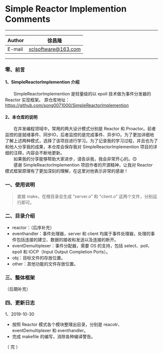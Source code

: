 Simple Reactor Implemention Comments
===========================
****
	
|Author|徐昌隆|
|---|---
|E-mail|xclsoftware@163.com

****
### 零、前言
#### 1、SimpleReactorImplemention 介绍
　　SimpleReactorImplemention 是轻量级的以 epoll 技术做为事件分发器的 Reactor 实现框架。
原仓库地址：https://github.com/song0071000/SimpleReactorImplemention
#### 2、本仓库的说明
　　在并发编程领域中，常用的两大设计模式分别是 Reactor 和 Proactor。前者监控的是就绪事件、同步IO，后者监控的是完成事件、异步IO。为了更加详细地了解上述两种模式，选择了该项目进行学习。为了记录我的学习过程，并且也为了和他人分享我的成果，本仓库会保存我对 SimpleReactorImplemention 项目的详细的注释，内容会不断地更新。  
　　如果我的分享能够帮助大家进步，请告诉我，我会非常开心的。😊  
　　感谢 SimpleReactorImplemention 项目作者的开源精神，让我对 Reactor 模式框架原理有了更加深刻的理解，在这里对他表示非常的感谢！
### 一、使用说明
>直接 make，在根目录会生成 “server.o” 和 “client.o” 这两个文件，分别运行即可。  
### 二、目录介绍
   * reactor：（后序补充）
   * eventhandler：事件处理器，server 和 client 均属于事件处理器，处理的事件包括连接的建立、数据的接收和发送以及连接的断开。
   * eventDemultiplexer：事件分配器，需要 OS 的支持，包括 select、poll、epoll 和 IOCP（Input Output Completion Ports）。
   * obj：目标文件的存放位置。
   * other：其他功能的文件存放位置。
### 三、整体框架
（后期补充）
### 四、更新日志
1、2019-10-30
   * 按照 Reactor 模式各个模块整理出目录，分别是 reacotr、eventDemultiplexer 和 eventhandler。
   * 完成 makefile 的编写，消除各种编译警告。 

（ 完 ）
